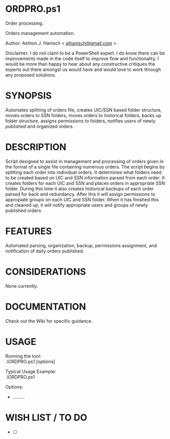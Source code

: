 # **ORDPRO.ps1**  
Order processing.  
  
Orders management automation.  

Author: Ashton J. Hanisch < <ajhanisch@gmail.com> >  
  
Disclaimer: I do not claim to be a PowerShell expert. I do know there can be improvements made in the code itself to improve flow and functionality. I would be more than happy to hear about any constructive critiques the experts out there amongst us would have and would love to work through any proposed solutions.  
  
# **SYNOPSIS**  
Automates splitting of orders file, creates UIC/SSN based folder structure, moves orders to SSN folders, moves orders to historical folders, backs up folder structure, assigns permissions to folders, notifies users of newly published and organized orders.
  
# **DESCRIPTION**  
Script designed to assist in management and processing of orders given in the format of a single file containing numerous orders. The script begins by splitting each order into individual orders. It determines what folders need to be created based on UIC and SSN information parsed from each order. It creates folders for each UIC and SSN and places orders in appropriate SSN folder. During this time it also creates historical backups of each order parsed for back and redundancy. After this it will assign permissions to appropiate groups on each UIC and SSN folder. When it has finished this and cleaned up, it will notify appropriate users and groups of newly published orders.
    
# **FEATURES**  
Automated parsing, organization, backup, permissions assignment, and notification of daily orders published.
      
# **CONSIDERATIONS**  
None currently.
    
# **DOCUMENTATION**  
Check out the Wiki for specific guidance.  

# **USAGE**  
Running the tool:  
.\ORDPRO.ps1 [options]  
  
Typical Usage Example:  
.\ORDPRO.ps1
  
Options:  
- ......... 

# **WISH LIST / TO DO**  
- [ ] 
  
